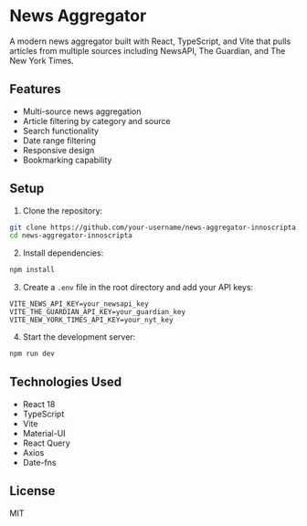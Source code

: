 # News Aggregator

A modern news aggregator built with React, TypeScript, and Vite that pulls articles from multiple sources including NewsAPI, The Guardian, and The New York Times.

## Features

- Multi-source news aggregation
- Article filtering by category and source
- Search functionality
- Date range filtering
- Responsive design
- Bookmarking capability

## Setup

1. Clone the repository:
```bash
git clone https://github.com/your-username/news-aggregator-innoscripta.git
cd news-aggregator-innoscripta
```

2. Install dependencies:
```bash
npm install
```

3. Create a `.env` file in the root directory and add your API keys:
```env
VITE_NEWS_API_KEY=your_newsapi_key
VITE_THE_GUARDIAN_API_KEY=your_guardian_key
VITE_NEW_YORK_TIMES_API_KEY=your_nyt_key
```

4. Start the development server:
```bash
npm run dev
```

## Technologies Used

- React 18
- TypeScript
- Vite
- Material-UI
- React Query
- Axios
- Date-fns

## License

MIT